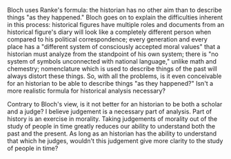   Bloch uses Ranke's formula: the historian has no other aim than to describe things "as they happened." Bloch goes on to explain the difficulties inherent in this process: historical figures have multiple roles and documents from an historical figure's diary will look like a completely different person when compared to his political correspondence; every generation and every place has a "different system of consciously accepted moral values" that a historian must analyze from the standpoint of his own system; there is "no system of symbols unconnected with national language," unlike math and chemestry; nomenclature which is used to describe things of the past will always distort these things. So, with all the problems, is it even conceivable for an historian to be able to describe things "as they happened?" Isn't a more realistic formula for historical analysis necessary?

  Contrary to Bloch's view, is it not better for an historian to be both a scholar and a judge? I believe judgement is a necessary part of analysis. Part of history is an exercise in morality. Taking judgements of morality out of the study of people in time greatly reduces our ability to understand both the past and the present. As long as an historian has the ability to understand that which he judges, wouldn't this judgement give more clarity to the study of people in time? 

